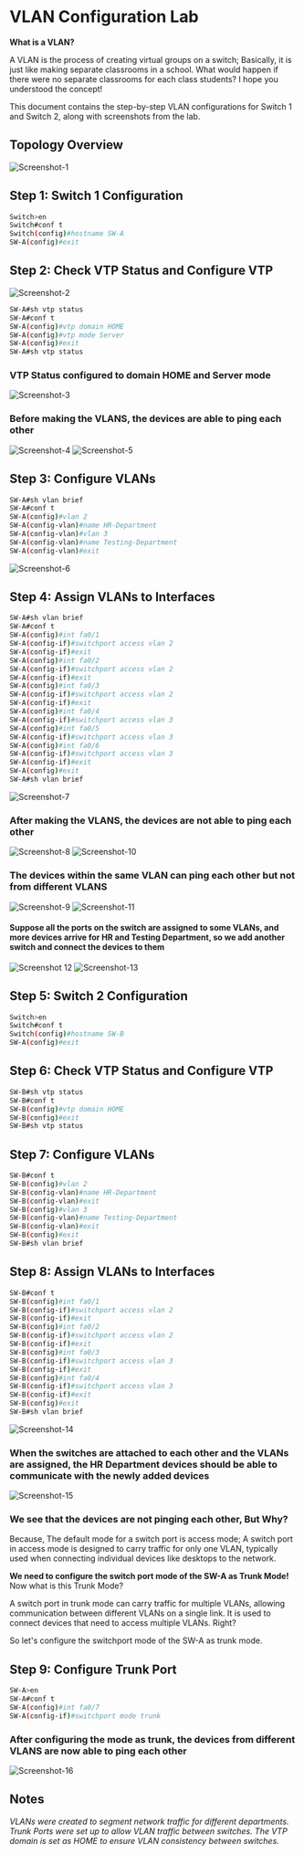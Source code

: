 # VLAN Configuration Lab

**What is  a VLAN?**

A VLAN is the process of creating virtual groups on a switch; Basically, it is just like making separate classrooms in a school. 
What would happen if there were no separate classrooms for each class students?
I hope you understood the concept!

This document contains the step-by-step VLAN configurations for Switch 1 and Switch 2, along with screenshots from the lab.

## Topology Overview
![Screenshot-1](https://github.com/user-attachments/assets/faed5cda-3371-4958-b502-1129564ffcb9)

## Step 1: Switch 1 Configuration
```bash
Switch>en
Switch#conf t
Switch(config)#hostname SW-A
SW-A(config)#exit
```

## Step 2: Check VTP Status and Configure VTP
![Screenshot-2](https://github.com/user-attachments/assets/bd370f0d-3c76-410d-8937-e43bc90dcfac)

```bash
SW-A#sh vtp status 
SW-A#conf t
SW-A(config)#vtp domain HOME
SW-A(config)#vtp mode Server 
SW-A(config)#exit
SW-A#sh vtp status
```
### VTP Status configured to domain HOME and Server mode
![Screenshot-3](https://github.com/user-attachments/assets/a0ad287b-ad24-4160-9003-8325aad3f6f1)

### Before making the VLANS, the devices are able to ping each other
![Screenshot-4](https://github.com/user-attachments/assets/6067e76c-f524-41fc-a00a-3dece37da02f)
![Screenshot-5](https://github.com/user-attachments/assets/ffe9d6a0-e6ec-4675-971f-ee081bb6027a)

## Step 3: Configure VLANs
```bash
SW-A#sh vlan brief
SW-A#conf t
SW-A(config)#vlan 2
SW-A(config-vlan)#name HR-Department
SW-A(config-vlan)#vlan 3
SW-A(config-vlan)#name Testing-Department
SW-A(config-vlan)#exit
```
![Screenshot-6](https://github.com/user-attachments/assets/61f90d19-9045-46d8-bcbd-89698aa14383)

## Step 4: Assign VLANs to Interfaces
```bash
SW-A#sh vlan brief
SW-A#conf t
SW-A(config)#int fa0/1
SW-A(config-if)#switchport access vlan 2
SW-A(config-if)#exit
SW-A(config)#int fa0/2
SW-A(config-if)#switchport access vlan 2
SW-A(config-if)#exit
SW-A(config)#int fa0/3
SW-A(config-if)#switchport access vlan 2
SW-A(config-if)#exit
SW-A(config)#int fa0/4
SW-A(config-if)#switchport access vlan 3
SW-A(config)#int fa0/5
SW-A(config-if)#switchport access vlan 3
SW-A(config)#int fa0/6
SW-A(config-if)#switchport access vlan 3
SW-A(config-if)#exit
SW-A(config)#exit
SW-A#sh vlan brief
```
![Screenshot-7](https://github.com/user-attachments/assets/88b1ed78-0cbe-4cb2-b65e-89da960b4835)
### After making the VLANS, the devices are not able to ping each other
![Screenshot-8](https://github.com/user-attachments/assets/5ee6e845-6bfb-46c9-b65f-48ff99349c7e)
![Screenshot-10](https://github.com/user-attachments/assets/ffee27c6-a0b2-475b-9bdb-097981a4e9ac)
### The devices within the same VLAN can ping each other but not from different VLANS
![Screenshot-9](https://github.com/user-attachments/assets/1b93a80a-a7f8-4509-8a93-cf5a1c39a869)
![Screenshot-11](https://github.com/user-attachments/assets/dd3cdc24-3ffb-481f-88a6-496b8e93eed8)

#### Suppose all the ports on the switch are assigned to some VLANs, and more devices arrive for HR and Testing Department, so we add another switch and connect the devices to them
![Screenshot 12](https://github.com/user-attachments/assets/5c71cd15-3dec-4d62-9fdb-61fdc36963b0)
![Screenshot-13](https://github.com/user-attachments/assets/ade7f77f-4af4-424e-8429-412b1a13b31f)

## Step 5: Switch 2 Configuration
```bash
Switch>en
Switch#conf t
Switch(config)#hostname SW-B
SW-A(config)#exit
```
## Step 6: Check VTP Status and Configure VTP
```bash
SW-B#sh vtp status
SW-B#conf t
SW-B(config)#vtp domain HOME
SW-B(config)#exit
SW-B#sh vtp status 
```
## Step 7: Configure VLANs
```bash
SW-B#conf t
SW-B(config)#vlan 2
SW-B(config-vlan)#name HR-Department
SW-B(config-vlan)#exit
SW-B(config)#vlan 3
SW-B(config-vlan)#name Testing-Department
SW-B(config-vlan)#exit
SW-B(config)#exit
SW-B#sh vlan brief 
```
## Step 8: Assign VLANs to Interfaces
```bash
SW-B#conf t
SW-B(config)#int fa0/1
SW-B(config-if)#switchport access vlan 2
SW-B(config-if)#exit
SW-B(config)#int fa0/2
SW-B(config-if)#switchport access vlan 2
SW-B(config-if)#exit
SW-B(config)#int fa0/3
SW-B(config-if)#switchport access vlan 3
SW-B(config-if)#exit
SW-B(config)#int fa0/4
SW-B(config-if)#switchport access vlan 3
SW-B(config-if)#exit
SW-B(config)#exit
SW-B#sh vlan brief 
```
![Screenshot-14](https://github.com/user-attachments/assets/ffc250de-680a-4221-9e6c-acda68638b4f)

### When the switches are attached to each other and the VLANs are assigned, the HR Department devices should be able to communicate with the newly added devices
![Screenshot-15](https://github.com/user-attachments/assets/d1366652-3046-453c-a7f3-ec7cb2aad6aa)
### We see that the devices are not pinging each other, But Why?

Because, The default mode for a switch port is access mode; A switch port in access mode is designed to carry traffic for only one VLAN, typically used when connecting individual devices like desktops to the network.

**We need to configure the switch port mode of the SW-A as Trunk Mode!** Now what is this Trunk Mode?

A switch port in trunk mode can carry traffic for multiple VLANs, allowing communication between different VLANs on a single link. It is used to connect devices that need to access multiple VLANs. Right?

So let's configure the switchport mode of the SW-A as trunk mode.
## Step 9: Configure Trunk Port
```bash
SW-A>en
SW-A#conf t
SW-A(config)#int fa0/7
SW-A(config-if)#switchport mode trunk
```
### After configuring the mode as trunk, the devices from different VLANS are now able to ping each other 
![Screenshot-16](https://github.com/user-attachments/assets/e492e788-d468-4a78-9b05-68d8df92c44c)
## Notes
_VLANs were created to segment network traffic for different departments.
Trunk Ports were set up to allow VLAN traffic between switches.
The VTP domain is set as HOME to ensure VLAN consistency between switches._
